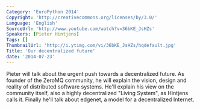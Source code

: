 ```yaml
---
Category: 'EuroPython 2014'
Copyright: 'http://creativecommons.org/licenses/by/3.0/'
Language: 'English'
SourceUrl: 'http://www.youtube.com/watch?v=36bKE_JsHZs'
Speakers: [Pieter Hintjens]
Tags: []
ThumbnailUrl: 'http://i.ytimg.com/vi/36bKE_JsHZs/hqdefault.jpg'
Title: 'Our decentralized future'
date: '2014-07-23'
---
```

Pieter will talk about the urgent push towards a decentralized future.  As founder of the ZeroMQ community, he will explain the vision, design and reality of distributed software systems. He'll explain his view on the community itself, also a highly decentralized "Living System", as Hintjens calls it. Finally he'll talk about edgenet, a model for a decentralized Internet.